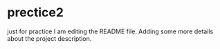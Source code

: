# prectice2
just for practice
I am editing the README file. Adding some more details about the project description.
